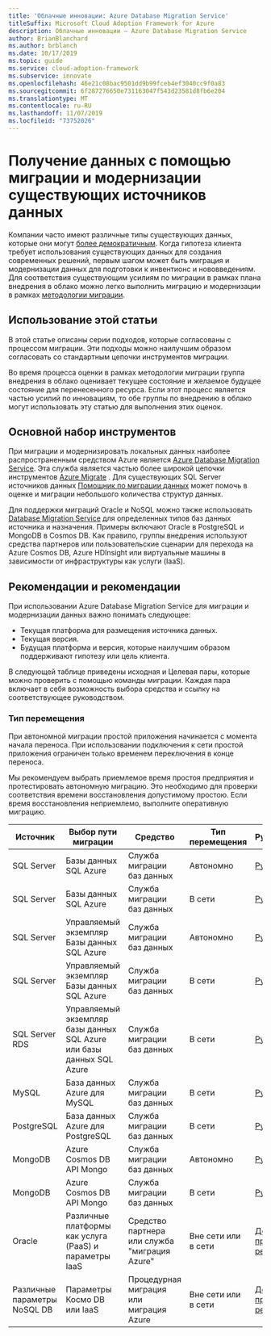 ```yaml
---
title: 'Облачные инновации: Azure Database Migration Service'
titleSuffix: Microsoft Cloud Adoption Framework for Azure
description: Облачные инновации — Azure Database Migration Service
author: BrianBlanchard
ms.author: brblanch
ms.date: 10/17/2019
ms.topic: guide
ms.service: cloud-adoption-framework
ms.subservice: innovate
ms.openlocfilehash: 46e21c08bac9501dd9b99fceb4ef3040cc9f0a83
ms.sourcegitcommit: 6f287276650e731163047f543d23581d8fb6e204
ms.translationtype: MT
ms.contentlocale: ru-RU
ms.lasthandoff: 11/07/2019
ms.locfileid: "73752026"
---
```

# <a name="collect-data-through-the-migration-and-modernization-of-existing-data-sources"></a>Получение данных с помощью миграции и модернизации существующих источников данных

Компании часто имеют различные типы существующих данных, которые они могут [более демократичным](../considerations/data.md). Когда гипотеза клиента требует использования существующих данных для создания современных решений, первым шагом может быть миграция и модернизации данных для подготовки к инвентионс и нововведениям. Для соответствия существующим усилиям по миграции в рамках плана внедрения в облако можно легко выполнить миграцию и модернизации в рамках [методологии миграции](../../migrate/index.md).

## <a name="use-of-this-article"></a>Использование этой статьи

В этой статье описаны серии подходов, которые согласованы с процессом миграции. Эти подходы можно наилучшим образом согласовать со стандартным цепочки инструментов миграции.

Во время процесса оценки в рамках методологии миграции группа внедрения в облако оценивает текущее состояние и желаемое будущее состояние для перенесенного ресурса. Если этот процесс является частью усилий по инновациям, то обе группы по внедрению в облако могут использовать эту статью для выполнения этих оценок.

## <a name="primary-toolset"></a>Основной набор инструментов

При миграции и модернизировать локальных данных наиболее распространенным средством Azure является [Azure Database Migration Service](https://docs.microsoft.com/azure/dms). Эта служба является частью более широкой цепочки инструментов [Azure Migrate](https://docs.microsoft.com/azure/migrate/migrate-services-overview) . Для существующих SQL Server источников данных [Помощник по миграции данных](https://docs.microsoft.com/sql/dma/dma-overview) может помочь в оценке и миграции небольшого количества структур данных.

Для поддержки миграций Oracle и NoSQL можно также использовать [Database Migration Service](https://docs.microsoft.com/azure/dms) для определенных типов баз данных источника и назначения. Примеры включают Oracle в PostgreSQL и MongoDB в Cosmos DB. Как правило, группы внедрения используют средства партнеров или пользовательские сценарии для перехода на Azure Cosmos DB, Azure HDInsight или виртуальные машины в зависимости от инфраструктуры как услуги (IaaS).

## <a name="considerations-and-guidance"></a>Рекомендации и рекомендации

При использовании Azure Database Migration Service для миграции и модернизации данных важно понимать следующее:

- Текущая платформа для размещения источника данных.
- Текущая версия.
- Будущая платформа и версия, которые наилучшим образом поддерживают гипотезу или цель клиента.

В следующей таблице приведены исходная и Целевая пары, которые можно проверить с помощью команды миграции. Каждая пара включает в себя возможность выбора средства и ссылку на соответствующее руководством.

### <a name="migration-type"></a>Тип перемещения

При автономной миграции простой приложения начинается с момента начала переноса. При использовании подключения к сети простой приложения ограничен только временем переключения в конце переноса.

Мы рекомендуем выбрать приемлемое время простоя предприятия и протестировать автономную миграцию. Это необходимо для проверки соответствия времени восстановления допустимому простою. Если время восстановления неприемлемо, выполните оперативную миграцию.

|Источник  |Выбор пути миграции  |Средство  |Тип перемещения  |Руководство  |
|---------|---------|---------|---------|---------|
|SQL Server|Базы данных SQL Azure|Служба миграции баз данных|Автономно|[Руководство](https://docs.microsoft.com/azure/dms/tutorial-sql-server-to-azure-sql)|
|SQL Server|Базы данных SQL Azure|Служба миграции баз данных|В сети|[Руководство](https://docs.microsoft.com/azure/dms/tutorial-sql-server-azure-sql-online)|
|SQL Server|Управляемый экземпляр Базы данных SQL Azure|Служба миграции баз данных|Автономно|[Руководство](https://docs.microsoft.com/azure/dms/tutorial-sql-server-to-managed-instance)|
|SQL Server|Управляемый экземпляр Базы данных SQL Azure|Служба миграции баз данных|В сети|[Руководство](https://docs.microsoft.com/azure/dms/tutorial-sql-server-managed-instance-online)|
|SQL Server RDS|Управляемый экземпляр базы данных SQL Azure или базы данных SQL Azure|Служба миграции баз данных|В сети|[Руководство](https://docs.microsoft.com/azure/dms/tutorial-rds-sql-server-azure-sql-and-managed-instance-online)|
|MySQL|База данных Azure для MySQL|Служба миграции баз данных|В сети|[Руководство](https://docs.microsoft.com/azure/dms/tutorial-mysql-azure-mysql-online)|
|PostgreSQL|База данных Azure для PostgreSQL|Служба миграции баз данных|В сети|[Руководство](https://docs.microsoft.com/azure/dms/tutorial-postgresql-azure-postgresql-online)|
|MongoDB|Azure Cosmos DB API Mongo|Служба миграции баз данных|Автономно|[Руководство](https://docs.microsoft.com/azure/dms/tutorial-mongodb-cosmos-db)|
|MongoDB|Azure Cosmos DB API Mongo|Служба миграции баз данных|В сети|[Руководство](https://docs.microsoft.com/azure/dms/tutorial-mongodb-cosmos-db-online)|
|Oracle|Различные платформы как услуга (PaaS) и параметры IaaS|Средство партнера или служба "миграция Azure"|Вне сети или в сети|[Дерево принятия решений](../../migrate/expanded-scope/data-oracle-migration.md)|
|Различные параметры NoSQL DB|Параметры Космо DB или IaaS|Процедурная миграция или миграция Azure|Вне сети или в сети|[Дерево принятия решений](../../migrate/expanded-scope/data-no-sql-migration.md)|
